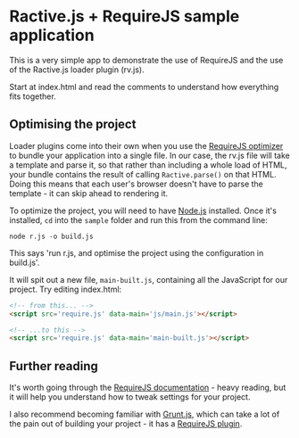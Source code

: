 Ractive.js + RequireJS sample application
=========================================

This is a very simple app to demonstrate the use of RequireJS and the use of the Ractive.js loader plugin (rv.js).

Start at index.html and read the comments to understand how everything fits together.

Optimising the project
----------------------

Loader plugins come into their own when you use the [RequireJS optimizer](http://requirejs.org/docs/optimization.html) to bundle your application into a single file. In our case, the rv.js file will take a template and parse it, so that rather than including a whole load of HTML, your bundle contains the result of calling `Ractive.parse()` on that HTML. Doing this means that each user's browser doesn't have to parse the template - it can skip ahead to rendering it.

To optimize the project, you will need to have [Node.js](http://nodejs.org/) installed. Once it's installed, `cd` into the `sample` folder and run this from the command line:

```shell
node r.js -o build.js
```

This says 'run r.js, and optimise the project using the configuration in build.js'.

It will spit out a new file, `main-built.js`, containing all the JavaScript for our project. Try editing index.html:

```html
<!-- from this... -->
<script src='require.js' data-main='js/main.js'></script>

<!-- ...to this -->
<script src='require.js' data-main='main-built.js'></script>
```

Further reading
---------------

It's worth going through the [RequireJS documentation](http://requirejs.org/) - heavy reading, but it will help you understand how to tweak settings for your project.

I also recommend becoming familiar with [Grunt.js](http://gruntjs.com/), which can take a lot of the pain out of building your project - it has a [RequireJS plugin](https://github.com/gruntjs/grunt-contrib-requirejs).